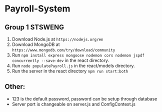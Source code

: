 # Payroll-System
## Group 1 STSWENG

1. Download Node.js at `https://nodejs.org/en`
2. Download MongoDB at `https://www.mongodb.com/try/download/community`
3. Run `npm install express mongoose nodemon cors nodemon jspdf concurrently --save-dev` in the react directory.
4. Run `node populatePayroll.js` in the react/models directory.
5. Run the server in the react directory `npm run start:both`



## Other: 
- 123 is the default password, password can be setup through database </li>
- Server port is changeable on server.js and ConfigContext.js </li>

